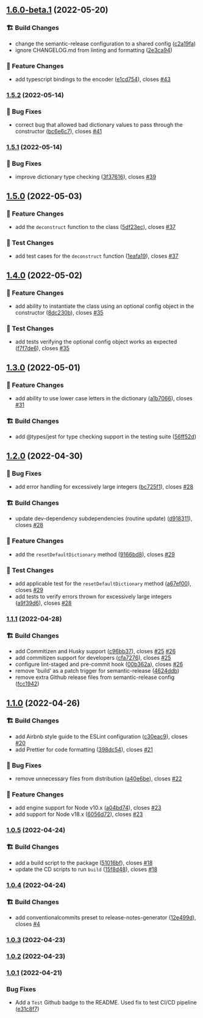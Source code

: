## [1.6.0-beta.1](https://github.com/M-Scott-Lassiter/Alphanumeric-Encoder/compare/v1.5.2...v1.6.0-beta.1) (2022-05-20)


### :building_construction: Build Changes

* change the semantic-release configuration to a shared config ([c2a19fa](https://github.com/M-Scott-Lassiter/Alphanumeric-Encoder/commit/c2a19fa455444bd07af0968b00d2988369f7680c))
* ignore CHANGELOG.md from linting and formatting ([2e3ca94](https://github.com/M-Scott-Lassiter/Alphanumeric-Encoder/commit/2e3ca941b4343144d551f4e769f1d95b7d64a6ce))


### :gift: Feature Changes

* add typescript bindings to the encoder ([e1cd754](https://github.com/M-Scott-Lassiter/Alphanumeric-Encoder/commit/e1cd754472567e61b9f0b420bad3899c988afe0c)), closes [#43](https://github.com/M-Scott-Lassiter/Alphanumeric-Encoder/issues/43)

### [1.5.2](https://github.com/M-Scott-Lassiter/Alphanumeric-Encoder/compare/v1.5.1...v1.5.2) (2022-05-14)


### :lady_beetle: Bug Fixes

* correct bug that allowed bad dictionary values to pass through the constructor ([bc6e6c7](https://github.com/M-Scott-Lassiter/Alphanumeric-Encoder/commit/bc6e6c735e12d6eba1827c869430eee3afce65c0)), closes [#41](https://github.com/M-Scott-Lassiter/Alphanumeric-Encoder/issues/41)

### [1.5.1](https://github.com/M-Scott-Lassiter/Alphanumeric-Encoder/compare/v1.5.0...v1.5.1) (2022-05-14)

### :lady_beetle: Bug Fixes

-   improve dictionary type checking ([3f37616](https://github.com/M-Scott-Lassiter/Alphanumeric-Encoder/commit/3f37616376682edeaeed59dfe66a606a61797de4)), closes [#39](https://github.com/M-Scott-Lassiter/Alphanumeric-Encoder/issues/39)

## [1.5.0](https://github.com/M-Scott-Lassiter/Alphanumeric-Encoder/compare/v1.4.0...v1.5.0) (2022-05-03)

### :gift: Feature Changes

-   add the `deconstruct` function to the class ([5df23ec](https://github.com/M-Scott-Lassiter/Alphanumeric-Encoder/commit/5df23ec35290a2cbf7d4c95038af359fd0bf55b5)), closes [#37](https://github.com/M-Scott-Lassiter/Alphanumeric-Encoder/issues/37)

### :dart: Test Changes

-   add test cases for the `deconstruct` function ([1eafa19](https://github.com/M-Scott-Lassiter/Alphanumeric-Encoder/commit/1eafa19b487e7db8697e18fda6847194028eab48)), closes [#37](https://github.com/M-Scott-Lassiter/Alphanumeric-Encoder/issues/37)

## [1.4.0](https://github.com/M-Scott-Lassiter/Alphanumeric-Encoder/compare/v1.3.0...v1.4.0) (2022-05-02)

### :gift: Feature Changes

-   add ability to instantiate the class using an optional config object in the constructor ([8dc230b](https://github.com/M-Scott-Lassiter/Alphanumeric-Encoder/commit/8dc230b164a2689b49d6a7f8b00f51348da8c3f8)), closes [#35](https://github.com/M-Scott-Lassiter/Alphanumeric-Encoder/issues/35)

### :dart: Test Changes

-   add tests verifying the optional config object works as expected ([f7f7de6](https://github.com/M-Scott-Lassiter/Alphanumeric-Encoder/commit/f7f7de6681c4bb3ec1083f346d691d4d36795af3)), closes [#35](https://github.com/M-Scott-Lassiter/Alphanumeric-Encoder/issues/35)

## [1.3.0](https://github.com/M-Scott-Lassiter/Alphanumeric-Encoder/compare/v1.2.0...v1.3.0) (2022-05-01)

### :gift: Feature Changes

-   add ability to use lower case letters in the dictionary ([a1b7066](https://github.com/M-Scott-Lassiter/Alphanumeric-Encoder/commit/a1b7066be92af91ed82cb2f9a1e37dbd19914659)), closes [#31](https://github.com/M-Scott-Lassiter/Alphanumeric-Encoder/issues/31)

### :building_construction: Build Changes

-   add @types/jest for type checking support in the testing suite ([56ff52d](https://github.com/M-Scott-Lassiter/Alphanumeric-Encoder/commit/56ff52d01e1ef018e68f89615f1e074c7a06248a))

## [1.2.0](https://github.com/M-Scott-Lassiter/Alphanumeric-Encoder/compare/v1.1.1...v1.2.0) (2022-04-30)

### :lady_beetle: Bug Fixes

-   add error handling for excessively large integers ([bc725f1](https://github.com/M-Scott-Lassiter/Alphanumeric-Encoder/commit/bc725f17e423910a0d64a20e56f2fa4c5064bce9)), closes [#28](https://github.com/M-Scott-Lassiter/Alphanumeric-Encoder/issues/28)

### :building_construction: Build Changes

-   update dev-dependency subdependencies (routine update) ([d918311](https://github.com/M-Scott-Lassiter/Alphanumeric-Encoder/commit/d9183113ef2512895bfdf2a9c5d22fbcde5547d8)), closes [#28](https://github.com/M-Scott-Lassiter/Alphanumeric-Encoder/issues/28)

### :gift: Feature Changes

-   add the `resetDefaultDictionary` method ([9166bd8](https://github.com/M-Scott-Lassiter/Alphanumeric-Encoder/commit/9166bd87ae07874b5bef3b60764e93984c326e1d)), closes [#29](https://github.com/M-Scott-Lassiter/Alphanumeric-Encoder/issues/29)

### :dart: Test Changes

-   add applicable test for the `resetDefaultDictionary` method ([a67ef00](https://github.com/M-Scott-Lassiter/Alphanumeric-Encoder/commit/a67ef002b45d98fc9a6fb85b492f5e1eb0459517)), closes [#29](https://github.com/M-Scott-Lassiter/Alphanumeric-Encoder/issues/29)
-   add tests to verify errors thrown for excessively large integers ([a9f39d6](https://github.com/M-Scott-Lassiter/Alphanumeric-Encoder/commit/a9f39d64bb21c5a44a572eb6c449f3acd21a37c6)), closes [#28](https://github.com/M-Scott-Lassiter/Alphanumeric-Encoder/issues/28)

### [1.1.1](https://github.com/M-Scott-Lassiter/Alphanumeric-Encoder/compare/v1.1.0...v1.1.1) (2022-04-28)

### :building_construction: Build Changes

-   add Commitizen and Husky support ([c96bb37](https://github.com/M-Scott-Lassiter/Alphanumeric-Encoder/commit/c96bb37621e06ccd86f027e46737738715a998c8)), closes [#25](https://github.com/M-Scott-Lassiter/Alphanumeric-Encoder/issues/25) [#26](https://github.com/M-Scott-Lassiter/Alphanumeric-Encoder/issues/26)
-   add commitizen support for developers ([cfa7276](https://github.com/M-Scott-Lassiter/Alphanumeric-Encoder/commit/cfa7276e43a9727f5f4bd1e09bab798a1ba908db)), closes [#25](https://github.com/M-Scott-Lassiter/Alphanumeric-Encoder/issues/25)
-   configure lint-staged and pre-commit hook ([00b362a](https://github.com/M-Scott-Lassiter/Alphanumeric-Encoder/commit/00b362ab60ead4588d99d141978679b615922fc0)), closes [#26](https://github.com/M-Scott-Lassiter/Alphanumeric-Encoder/issues/26)
-   remove 'build' as a patch trigger for semantic-release ([4624ddb](https://github.com/M-Scott-Lassiter/Alphanumeric-Encoder/commit/4624ddba36beca2156a51d7e6334fadaf0471ed8))
-   remove extra Github release files from semantic-release config ([fcc1942](https://github.com/M-Scott-Lassiter/Alphanumeric-Encoder/commit/fcc19426ef2766390721a962caf0717dc2c96917))

## [1.1.0](https://github.com/M-Scott-Lassiter/Alphanumeric-Encoder/compare/v1.0.5...v1.1.0) (2022-04-26)

### :building_construction: Build Changes

-   add Airbnb style guide to the ESLint configuration ([c30eac9](https://github.com/M-Scott-Lassiter/Alphanumeric-Encoder/commit/c30eac9ce98e3f564343ac5a83a1969e14e82430)), closes [#20](https://github.com/M-Scott-Lassiter/Alphanumeric-Encoder/issues/20)
-   add Prettier for code formatting ([398dc54](https://github.com/M-Scott-Lassiter/Alphanumeric-Encoder/commit/398dc5416133df3b252fa429bf040293295955da)), closes [#21](https://github.com/M-Scott-Lassiter/Alphanumeric-Encoder/issues/21)

### :lady_beetle: Bug Fixes

-   remove unnecessary files from distribution ([a40e6be](https://github.com/M-Scott-Lassiter/Alphanumeric-Encoder/commit/a40e6beab4d9d2bb076acfa7b08e85d2d957ec0a)), closes [#22](https://github.com/M-Scott-Lassiter/Alphanumeric-Encoder/issues/22)

### :gift: Feature Changes

-   add engine support for Node v10.x ([a04bd74](https://github.com/M-Scott-Lassiter/Alphanumeric-Encoder/commit/a04bd747b5e54c5c392ee308f9ceeeb4bfe27cc8)), closes [#23](https://github.com/M-Scott-Lassiter/Alphanumeric-Encoder/issues/23)
-   add support for Node v18.x ([6056d72](https://github.com/M-Scott-Lassiter/Alphanumeric-Encoder/commit/6056d72a9d81c1db9bdaee6f4d06eda6af45e75b)), closes [#23](https://github.com/M-Scott-Lassiter/Alphanumeric-Encoder/issues/23)

### [1.0.5](https://github.com/M-Scott-Lassiter/Alphanumeric-Encoder/compare/v1.0.4...v1.0.5) (2022-04-24)

### :building_construction: Build Changes

-   add a build script to the package ([51016bf](https://github.com/M-Scott-Lassiter/Alphanumeric-Encoder/commit/51016bf462f7e851635a38d7b2193b9bbfc0b0c2)), closes [#18](https://github.com/M-Scott-Lassiter/Alphanumeric-Encoder/issues/18)
-   update the CD scripts to run `build` ([15f8d48](https://github.com/M-Scott-Lassiter/Alphanumeric-Encoder/commit/15f8d483f29bf3b5afdd9810b6d03a7f70c98f02)), closes [#18](https://github.com/M-Scott-Lassiter/Alphanumeric-Encoder/issues/18)

### [1.0.4](https://github.com/M-Scott-Lassiter/Alphanumeric-Encoder/compare/v1.0.3...v1.0.4) (2022-04-24)

### :building_construction: Build Changes

-   add conventionalcommits preset to release-notes-generator ([12e499d](https://github.com/M-Scott-Lassiter/Alphanumeric-Encoder/commit/12e499d1260c7d1d8a3d2f0c5388c71f70bba985)), closes [#4](https://github.com/M-Scott-Lassiter/Alphanumeric-Encoder/issues/4)

### [1.0.3](https://github.com/M-Scott-Lassiter/Alphanumeric-Encoder/compare/v1.0.2...v1.0.3) (2022-04-23)

### [1.0.2](https://github.com/M-Scott-Lassiter/Alphanumeric-Encoder/compare/v1.0.1...v1.0.2) (2022-04-23)

### [1.0.1](https://github.com/M-Scott-Lassiter/Alphanumeric-Encoder/compare/v1.0.0...v1.0.1) (2022-04-21)

### Bug Fixes

-   Add a `Test` Github badge to the README. Used fix to test CI/CD pipeline ([e31c8f7](https://github.com/M-Scott-Lassiter/Alphanumeric-Encoder/commit/e31c8f768c407e62a15d85f89fdfb807f1fd1eb0))
